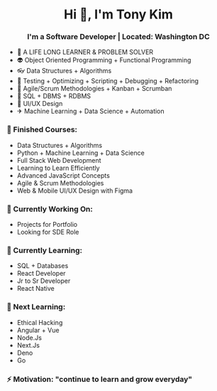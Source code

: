 <h1 align="center">Hi 👋, I'm Tony Kim</h1>

<h3 align="center"> I'm a Software Developer | Located: Washington DC </h3>

+ 🦉 A LIFE LONG LEARNER & PROBLEM SOLVER 
+ 👽 Object Oriented Programming + Functional Programming 
+ 👓 Data Structures + Algorithms 
+ 🐞 Testing + Optimizing + Scripting + Debugging + Refactoring
+ 🙌 Agile/Scrum Methodologies + Kanban + Scrumban
+ 🛒 SQL + DBMS + RDBMS
+ 🎨 UI/UX Design 
+ ✈ Machine Learning + Data Science + Automation

### 🚀 Finished Courses: 
+ Data Structures + Algorithms
+ Python + Machine Learning + Data Science
+ Full Stack Web Development
+ Learning to Learn Efficiently
+ Advanced JavaScript Concepts
+ Agile & Scrum Methodologies
+ Web & Mobile UI/UX Design with Figma 

### 🔭 Currently Working On: 
+ Projects for Portfolio 
+ Looking for SDE Role 

### 🦉 Currently Learning:
+ SQL + Databases
+ React Developer
+ Jr to Sr Developer 
+ React Native  

### 💪 Next Learning: 
+ Ethical Hacking
+ Angular + Vue
+ Node.Js
+ Next.Js
+ Deno
+ Go

### ⚡ Motivation: "continue to learn and grow everyday"



